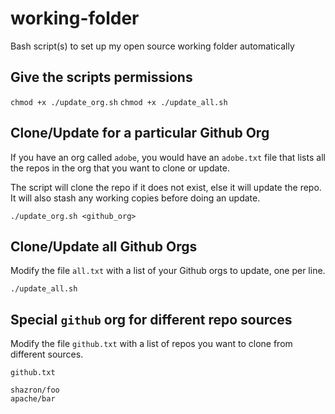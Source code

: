 # working-folder

Bash script(s) to set up my open source working folder automatically

## Give the scripts permissions

`chmod +x ./update_org.sh`
`chmod +x ./update_all.sh`

## Clone/Update for a particular Github Org

If you have an org called `adobe`, you would have an `adobe.txt` file that lists all the repos in the org that you want to clone or update.

The script will clone the repo if it does not exist, else it will update the repo. It will also stash any working copies before doing an update.


`./update_org.sh <github_org>`

## Clone/Update all Github Orgs

Modify the file `all.txt` with a list of your Github orgs to update, one per line.

`./update_all.sh`

## Special `github` org for different repo sources

Modify the file `github.txt` with a list of repos you want to clone from different sources.

`github.txt`
```
shazron/foo
apache/bar
```

